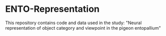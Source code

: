 # ENTO-Representation
This repository contains code and data used in the study: "Neural representation of object category and viewpoint in the pigeon entopallium"
